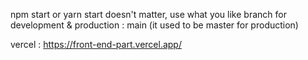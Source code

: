 npm start or yarn start doesn't matter, use what you like
branch for development & production : main 
(it used to be master for production)

vercel : https://front-end-part.vercel.app/
